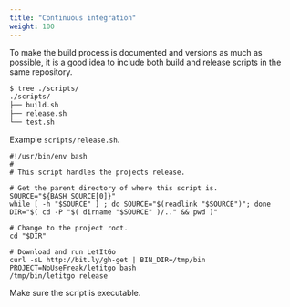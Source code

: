 ```yaml
---
title: "Continuous integration"
weight: 100
---
```


To make the build process is documented and versions as much as possible, it is
a good idea to include both build and release scripts in the same repository.

```bash
$ tree ./scripts/
./scripts/
├── build.sh
├── release.sh
└── test.sh
```

Example `scripts/release.sh`.

```
#!/usr/bin/env bash
#
# This script handles the projects release.

# Get the parent directory of where this script is.
SOURCE="${BASH_SOURCE[0]}"
while [ -h "$SOURCE" ] ; do SOURCE="$(readlink "$SOURCE")"; done
DIR="$( cd -P "$( dirname "$SOURCE" )/.." && pwd )"

# Change to the project root.
cd "$DIR"

# Download and run LetItGo
curl -sL http://bit.ly/gh-get | BIN_DIR=/tmp/bin PROJECT=NoUseFreak/letitgo bash
/tmp/bin/letitgo release
```

Make sure the script is executable.
